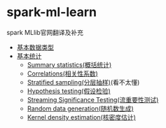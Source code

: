 # spark-ml-learn
spark MLlib官网翻译及补充

- [基本数据类型](spark-mllib/data-type/data-type.md)
- [基本统计](spark-mllib/basic-statistics/basic-statistics.md)
    - [Summary statistics(概括统计)](spark-mllib/basic-statistics/summay-statistics.md)
    - [Correlations(相关性系数)](spark-mllib/basic-statistics/correlations.md)
    - [Stratified sampling(分层抽样)](spark-mllib/basic-statistics/stratified-sampling.md)(看不太懂)
    - [Hypothesis testing(假设检验)](spark-mllib/basic-statistics/hypothesis-testing.md)
    - [Streaming Significance Testing(流重要性测试)](spark-mllib/basic-statistics/streaming-significance-testing.md)
    - [Random data generation(随机数生成)](spark-mllib/basic-statistics/random-data-generation.md)
    - [Kernel density estimation(核密度估计)](spark-mllib/basic-statistics/kernel-density-estimation.md)






